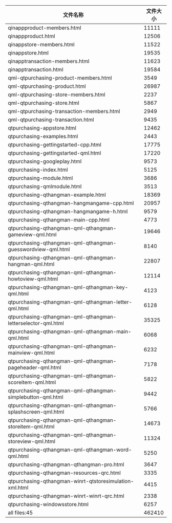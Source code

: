 文件名称 | 文件大小
---|---
qinappproduct-members.html|11111
qinappproduct.html|12506
qinappstore-members.html|11522
qinappstore.html|19535
qinapptransaction-members.html|11623
qinapptransaction.html|19584
qml-qtpurchasing-product-members.html|3549
qml-qtpurchasing-product.html|26987
qml-qtpurchasing-store-members.html|2237
qml-qtpurchasing-store.html|5867
qml-qtpurchasing-transaction-members.html|2949
qml-qtpurchasing-transaction.html|9435
qtpurchasing-appstore.html|12462
qtpurchasing-examples.html|2443
qtpurchasing-gettingstarted-cpp.html|17775
qtpurchasing-gettingstarted-qml.html|17220
qtpurchasing-googleplay.html|9573
qtpurchasing-index.html|5125
qtpurchasing-module.html|3686
qtpurchasing-qmlmodule.html|3513
qtpurchasing-qthangman-example.html|18369
qtpurchasing-qthangman-hangmangame-cpp.html|20957
qtpurchasing-qthangman-hangmangame-h.html|9579
qtpurchasing-qthangman-main-cpp.html|4773
qtpurchasing-qthangman-qml-qthangman-gameview-qml.html|19646
qtpurchasing-qthangman-qml-qthangman-guesswordview-qml.html|8140
qtpurchasing-qthangman-qml-qthangman-hangman-qml.html|22807
qtpurchasing-qthangman-qml-qthangman-howtoview-qml.html|12114
qtpurchasing-qthangman-qml-qthangman-key-qml.html|4123
qtpurchasing-qthangman-qml-qthangman-letter-qml.html|6128
qtpurchasing-qthangman-qml-qthangman-letterselector-qml.html|35325
qtpurchasing-qthangman-qml-qthangman-main-qml.html|6068
qtpurchasing-qthangman-qml-qthangman-mainview-qml.html|6232
qtpurchasing-qthangman-qml-qthangman-pageheader-qml.html|7178
qtpurchasing-qthangman-qml-qthangman-scoreitem-qml.html|5822
qtpurchasing-qthangman-qml-qthangman-simplebutton-qml.html|9442
qtpurchasing-qthangman-qml-qthangman-splashscreen-qml.html|5766
qtpurchasing-qthangman-qml-qthangman-storeitem-qml.html|14673
qtpurchasing-qthangman-qml-qthangman-storeview-qml.html|11324
qtpurchasing-qthangman-qml-qthangman-word-qml.html|5250
qtpurchasing-qthangman-qthangman-pro.html|3647
qtpurchasing-qthangman-resources-qrc.html|3335
qtpurchasing-qthangman-winrt-qtstoresimulation-xml.html|4415
qtpurchasing-qthangman-winrt-winrt-qrc.html|2338
qtpurchasing-windowsstore.html|6257
all files:45|462410
